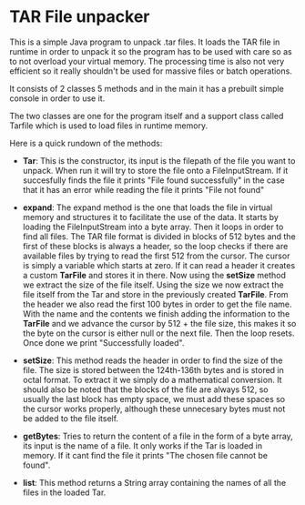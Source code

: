 # TAR File unpacker
This is a simple Java program to unpack .tar files. It loads the TAR file in runtime in order to unpack it so the program has to be used with care so as to not overload your virtual memory. The processing time is also not very efficient so it really shouldn't be used for massive files or batch operations.

It consists of 2 classes 5 methods and in the main it has a prebuilt simple console in order to use it.

The two classes are one for the program itself and a support class called Tarfile which is used to load files in runtime memory.

Here is a quick rundown of the methods:

- **Tar**: This is the constructor, its input is the filepath of the file you want to unpack. When run it will try to store the file onto a FileInputStream. If it succesfully finds the file it prints "File found successfully" in the case that it has an error while reading the file it prints "File not found"
- **expand**: The expand method is the one that loads the file in virtual memory and structures it to facilitate the use of the data. It starts by loading the FileInputStream into a byte array. Then it loops in order to find all files. The TAR file format is divided in blocks of 512 bytes and the first of these blocks is always a header, so the loop checks if there are available files by trying to read the first 512 from the cursor. The cursor is simply a variable which starts at zero. If it can read a header it creates a custom **TarFile** and stores it in there.
Now using the **setSize** method we extract the size of the file itself. Using the size we now extract the file itself from the Tar and store in the previously created **TarFile**. From the header we also read the first 100 bytes in order to get the file name. With the name and the contents we finish adding the information to the **TarFile** and we advance the cursor by 512 + the file size, this makes it so the byte on the cursor is either null or the next file. Then the loop resets. Once done we print "Successfully loaded".

- **setSize**: This method reads the header in order to find the size of the file. The size is stored between the 124th-136th bytes and is stored in octal format. To extract it we simply do a mathematical conversion. It should also be noted that the blocks of the file are always 512, so usually the last block has empty space, we must add these spaces so the cursor works properly, although these unnecesary bytes must not be added to the file itself.

- **getBytes**: Tries to return the content of a file in the form of a byte array, its input is the name of a file. It only works if the Tar is loaded in memory. If it cant find the file it prints "The chosen file cannot be found".

- **list**: This method returns a String array containing the names of all the files in the loaded Tar.
